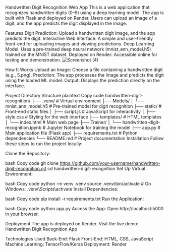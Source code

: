 Handwritten Digit Recognition Web App
This is a web application that recognizes handwritten digits (0–9) using a deep learning model. The app is built with Flask and deployed on Render. Users can upload an image of a digit, and the app predicts the digit displayed in the image.


Features
Digit Prediction: Upload a handwritten digit image, and the app predicts the digit.
Interactive Web Interface: A simple and user-friendly front-end for uploading images and viewing predictions.
Deep Learning Model: Uses a pre-trained deep neural network (mnist_ann_model.h5) trained on the MNIST dataset.
Deployed on Render: Accessible online for testing and demonstration.
![Screenshot (4)](https://github.com/user-attachments/assets/74de991d-c3af-4643-bd58-d2278c0b01de)

How It Works
Upload an Image: Choose a file containing a handwritten digit (e.g., 5.png).
Prediction: The app processes the image and predicts the digit using the loaded ML model.
Output: Displays the prediction directly on the interface.

Project Directory Structure
plaintext
Copy code
handwritten-digit-recognition/
├── .venv/                         # Virtual environment
├── Models/
│   └── mnist_ann_model.h5         # Pre-trained model for digit recognition
├── static/                        # Front-end static files
│   ├── script.js                  # JavaScript for interactivity
│   ├── style.css                  # Styling for the web interface
├── templates/                     # HTML templates
│   └── index.html                 # Main web page
├── Trainer/
│   └── handwritten-digit-recognition.ipynb  # Jupyter Notebook for training the model
├── app.py                         # Main application file (Flask app)
├── requirements.txt               # Python dependencies
└── README.md                      # Project documentation
Installation
Follow these steps to run the project locally:

Clone the Repository:

bash
Copy code
git clone https://github.com/your-username/handwritten-digit-recognition.git
cd handwritten-digit-recognition
Set Up Virtual Environment:

bash
Copy code
python -m venv .venv
source .venv/bin/activate  # On Windows: .venv\Scripts\activate
Install Dependencies:

bash
Copy code
pip install -r requirements.txt
Run the Application:

bash
Copy code
python app.py
Access the App: Open http://localhost:5000 in your browser.

Deployment
The app is deployed on Render. Visit the live demo:
Handwritten Digit Recognition App

Technologies Used
Back-End: Flask
Front-End: HTML, CSS, JavaScript
Machine Learning: TensorFlow/Keras
Deployment: Render
